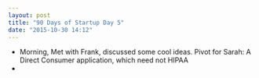 ```yaml
---
layout: post
title: "90 Days of Startup Day 5"
date: "2015-10-30 14:12"
---
```


+ Morning, Met with Frank, discussed some cool ideas. Pivot for Sarah: A Direct Consumer application, which need not HIPAA
+
